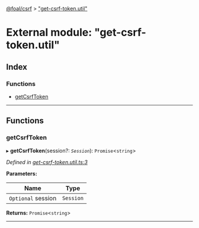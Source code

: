 [@foal/csrf](../README.md) > ["get-csrf-token.util"](../modules/_get_csrf_token_util_.md)

# External module: "get-csrf-token.util"

## Index

### Functions

* [getCsrfToken](_get_csrf_token_util_.md#getcsrftoken)

---

## Functions

<a id="getcsrftoken"></a>

###  getCsrfToken

▸ **getCsrfToken**(session?: *`Session`*): `Promise`<`string`>

*Defined in [get-csrf-token.util.ts:3](https://github.com/FoalTS/foal/blob/aac11366/packages/csrf/src/get-csrf-token.util.ts#L3)*

**Parameters:**

| Name | Type |
| ------ | ------ |
| `Optional` session | `Session` |

**Returns:** `Promise`<`string`>

___

